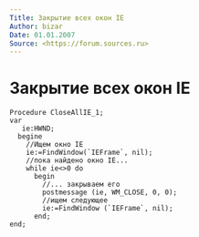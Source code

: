 ```yaml
---
Title: Закрытие всех окон IE
Author: bizar
Date: 01.01.2007
Source: <https://forum.sources.ru>
---
```



Закрытие всех окон IE
=====================

    Procedure CloseAllIE_1;
    var
       ie:HWND;
      begine
        //Ищем окно IE
        ie:=FindWindow(`IEFrame`, nil);
        //пока найдено окно IE...
        while ie<>0 do
          begin
            //... закрываем его
            postmessage (ie, WM_CLOSE, 0, 0);
            //ищем следующее
            ie:=FindWindow (`IEFrame`, nil);
          end;
    end;

